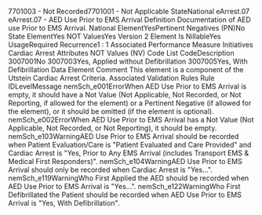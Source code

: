 

7701003 - Not Recorded7701001 - Not Applicable
StateNational
eArrest.07
eArrest.07 - AED Use Prior to EMS Arrival
Definition
Documentation of AED use Prior to EMS Arrival.
National ElementYesPertinent Negatives (PN)No
State ElementYes
NOT ValuesYes
Version 2 Element
Is NillableYes
UsageRequired
Recurrence1 : 1
Associated Performance Measure Initiatives
Cardiac Arrest
Attributes
NOT Values (NV)
Code List
CodeDescription
3007001No
3007003Yes, Applied without Defibrillation
3007005Yes, With Defibrillation
Data Element Comment
This element is a component of the Utstein Cardiac Arrest Criteria.
Associated Validation Rules
Rule IDLevelMessage
nemSch_e001ErrorWhen AED Use Prior to EMS Arrival is empty, it should have a Not Value (Not Applicable, Not
Recorded, or Not Reporting, if allowed for the element) or a Pertinent Negative (if allowed for the
element), or it should be omitted (if the element is optional).
nemSch_e002ErrorWhen AED Use Prior to EMS Arrival has a Not Value (Not Applicable, Not Recorded, or Not
Reporting), it should be empty.
nemSch_e103WarningAED Use Prior to EMS Arrival should be recorded when Patient Evaluation/Care is "Patient
Evaluated and Care Provided" and Cardiac Arrest is "Yes, Prior to Any EMS Arrival (includes
Transport EMS & Medical First Responders)".
nemSch_e104WarningAED Use Prior to EMS Arrival should only be recorded when Cardiac Arrest is "Yes...".
nemSch_e119WarningWho First Applied the AED should be recorded when AED Use Prior to EMS Arrival is "Yes...".
nemSch_e122WarningWho First Defibrillated the Patient should be recorded when AED Use Prior to EMS Arrival is
"Yes, With Defibrillation".